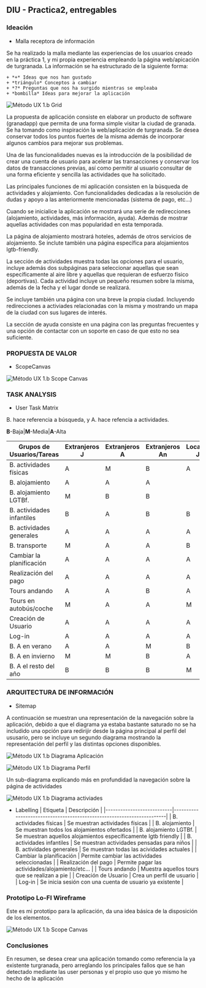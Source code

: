 ## DIU - Practica2, entregables

### Ideación
* Malla receptora de información

Se ha realizado la malla mediante las experiencias de los usuarios creado en la práctica 1, y mi propia experiencia empleando la página web/apicación de turgranada. La información se ha estructurado de la siguiente forma:

	+ *+* Ideas que nos han gustado
	+ *triángulo* Conceptos a cambiar
	+ *?* Preguntas que nos ha surgido mientras se empleaba
	+ *bombilla* Ideas para mejorar la aplicación

![Método UX](../img/feedback-capturegrid.png) 1.b Grid

La propuesta de aplicación consiste en elaborar un producto de software (granadapp) que permita de una forma simple visitar la ciudad de granada. Se ha tomando como inspiración la web/aplicación de turgranada. Se desea conservar todos los puntos fuertes de la misma además de incorporar algunos cambios para mejorar sus problemas.

Una de las funcionalidades nuevas es la introducción de la posibilidad de crear una cuenta de usuario para acelerar las transacciones y conservar los datos de transacciones previas, así como permitir al usuario consultar de una forma eficiente y sencilla las actividades que ha solicitado.

Las principales funciones de mi aplicación consisten en la búsqueda de actividades y alojamiento. Con funcionalidades dedicadas a la resolución de dudas y apoyo a las anteriormente mencionadas (sistema de pago, etc...)

Cuando se inicialice la aplicación se mostrará una serie de redirecciones (alojamiento, actividades, más información, ayuda). Además de mostrar aquellas actividades con mas popularidad en esta temporada.

La página de alojamiento mostrará hoteles, además de otros servicios de alojamiento. Se inclute también una página específica para alojamientos lgtb-friendly.

La sección de actividades muestra todas las opciones para el usuario, incluye además dos subpáginas para seleccionar aquellas que sean específicamente al aire libre y aquellas que requieran de esfuerzo físico (deportivas). Cada actividad incluye un pequeño resumen sobre la misma, además de la fecha y el lugar donde se realizará.

Se incluye también una página con una breve la propia ciudad. Incluyendo redirecciones a activiades relacionadas con la misma y mostrando un mapa de la ciudad con sus lugares de interés.

La sección de ayuda consiste en una página con las preguntas frecuentes y una opción de contactar con un soporte en caso de que esto no sea suficiente.



### PROPUESTA DE VALOR
* ScopeCanvas

![Método UX](../img/ScopeCanvas.png) 1.b Scope Canvas


### TASK ANALYSIS

* User Task Matrix

B. hace referencia a búsqueda, y A. hace refencia a actividades.

**B**-Baja|**M**-Media|**A**-Alta

| Grupos de Usuarios/Tareas | Extranjeros J | Extranjeros A | Extranjeros An | Locales J | Locales A | Locales An     |
|---------------------------|---------------|---------------|----------------|-----------|-----------|----------------|
| B. actividades físicas    |      A        |      M        |        B       |    A      |     M     |      B         |
| B. alojamiento            |      A        |      A        |        A       |           |           |                |
| B. alojamiento LGTBf.     |      M        |      B        |        B       |           |           |                |
| B. actividades infantiles |      B        |      A        |        B       |    B      |     A     |      B         |
| B. actividades generales  |      A        |      A        |        A       |    A      |     A     |      A         |
| B. transporte             |      M        |      A        |        A       |    B      |     B     |      B         |
| Cambiar la planificación  |      A        |      A        |        A       |    A      |     A     |      A         |
| Realización del pago      |      A        |      A        |        A       |    A      |     A     |      A         |
| Tours andando             |      A        |      A        |        B       |    A      |     A     |      B         |
| Tours en autobús/coche    |      M        |      A        |        A       |    M      |     A     |      A         |
| Creación de Usuario	    |      A        |      A        |        A       |    A      |     A     |      A         |
| Log-in                    |      A        |      A        |        A       |    A      |     A     |      A         |
| B. A en verano            |      A        |      A        |        M       |    B      |     B     |      B         |
| B. A en invierno          |      M        |      M        |        B       |    A      |     A     |      B         |
| B. A el resto del año     |      B        |      B        |        B       |    M      |     M     |      M         |


### ARQUITECTURA DE INFORMACIÓN

* Sitemap

A continuación se muestran una representación de la navegación sobre la aplicación, debido a que el diagrama ya estaba bastante saturado no se ha includido una opción para redirijir desde la página principal al perfil del ususario, pero se incluye un segundo diagrama mostrando la representación del perfil y las distintas opciones disponibles.

![Método UX](../img/DiagramaApp.png) 1.b Diagrama Aplicación

![Método UX](../img/MiPerfil.png) 1.b Diagrama Perfil

Un sub-diagrama explicando más en profundidad la navegación sobre la página de actividades

![Método UX](../img/Actividades.png) 1.b Diagrama activiades

* Labelling
| Etiqueta                  | Descripción                                                           |
|---------------------------|-----------------------------------------------------------------------|
| B. actividades físicas    | Se muestran actividades físicas                                       |
| B. alojamiento            | Se muestran todos los alojamientos ofertados                          |
| B. alojamiento LGTBf.     | Se muestran aquellos alojamientos específicamente lgtb friendly       |
| B. actividades infantiles | Se muestran actividades pensadas para niños                           |
| B. actividades generales  | Se muestran todas las acividades actuales                             |
| Cambiar la planificación  | Permite cambiar las actividades seleccionadas                         |
| Realización del pago      | Permite pagar las actividades/alojamiento/etc...                      |
| Tours andando             | Muestra aquellos tours que se realizan a pie                          |
| Creación de Usuario	    | Crea un perfil de usuario                                             |
| Log-in                    | Se inicia sesión con una cuenta de usuario ya existente               |

### Prototipo Lo-FI Wireframe

Este es mi prototipo para la aplicación, da una idea básica de la disposición de los elementos.

![Método UX](../img/PlantillaApp.png) 1.b Scope Canvas

### Conclusiones

En resumen, se desea crear una aplicación tomando como referencia la ya existente turgranada, pero arreglando los principales fallos que se han detectado mediante las user personas y el propio uso que yo mismo he hecho de la aplicación
